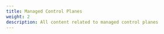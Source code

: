 ```yaml
---
title: Managed Control Planes
weight: 2
description: All content related to managed control planes
---
```

